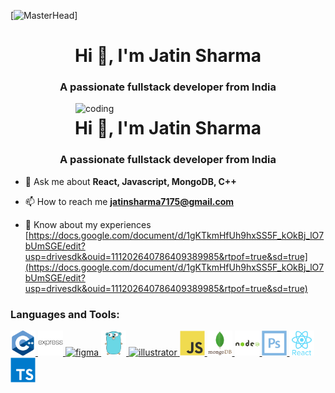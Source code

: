 [![MasterHead](https://mir-s3-cdn-cf.behance.net/project_modules/fs/22b22287602523.5dbd29081561d.gif)]
<h1 align="center">Hi 👋, I'm Jatin Sharma</h1>
<h3 align="center">A passionate fullstack developer from India</h3>
<img align="right" alt="coding" width ="400" src="https://gifdb.com/images/high/cute-mini-typing-cat-d6gdd3z7yr66oktz.webp">
<h1 align="center">Hi 👋, I'm Jatin Sharma</h1>
<h3 align="center">A passionate fullstack developer from India</h3>

- 💬 Ask me about **React, Javascript, MongoDB, C++**

- 📫 How to reach me **jatinsharma7175@gmail.com**

- 📄 Know about my experiences [https://docs.google.com/document/d/1gKTkmHfUh9hxSS5F_kOkBj_lO7bUmSGE/edit?usp=drivesdk&ouid=111202640786409389985&rtpof=true&sd=true](https://docs.google.com/document/d/1gKTkmHfUh9hxSS5F_kOkBj_lO7bUmSGE/edit?usp=drivesdk&ouid=111202640786409389985&rtpof=true&sd=true)


<p align="left">
</p>

<h3 align="left">Languages and Tools:</h3>
<p align="left"> <a href="https://www.w3schools.com/cpp/" target="_blank" rel="noreferrer"> <img src="https://raw.githubusercontent.com/devicons/devicon/master/icons/cplusplus/cplusplus-original.svg" alt="cplusplus" width="40" height="40"/> </a> <a href="https://expressjs.com" target="_blank" rel="noreferrer"> <img src="https://raw.githubusercontent.com/devicons/devicon/master/icons/express/express-original-wordmark.svg" alt="express" width="40" height="40"/> </a> <a href="https://www.figma.com/" target="_blank" rel="noreferrer"> <img src="https://www.vectorlogo.zone/logos/figma/figma-icon.svg" alt="figma" width="40" height="40"/> </a> <a href="https://golang.org" target="_blank" rel="noreferrer"> <img src="https://raw.githubusercontent.com/devicons/devicon/master/icons/go/go-original.svg" alt="go" width="40" height="40"/> </a> <a href="https://www.adobe.com/in/products/illustrator.html" target="_blank" rel="noreferrer"> <img src="https://www.vectorlogo.zone/logos/adobe_illustrator/adobe_illustrator-icon.svg" alt="illustrator" width="40" height="40"/> </a> <a href="https://developer.mozilla.org/en-US/docs/Web/JavaScript" target="_blank" rel="noreferrer"> <img src="https://raw.githubusercontent.com/devicons/devicon/master/icons/javascript/javascript-original.svg" alt="javascript" width="40" height="40"/> </a> <a href="https://www.mongodb.com/" target="_blank" rel="noreferrer"> <img src="https://raw.githubusercontent.com/devicons/devicon/master/icons/mongodb/mongodb-original-wordmark.svg" alt="mongodb" width="40" height="40"/> </a> <a href="https://nodejs.org" target="_blank" rel="noreferrer"> <img src="https://raw.githubusercontent.com/devicons/devicon/master/icons/nodejs/nodejs-original-wordmark.svg" alt="nodejs" width="40" height="40"/> </a> <a href="https://www.photoshop.com/en" target="_blank" rel="noreferrer"> <img src="https://raw.githubusercontent.com/devicons/devicon/master/icons/photoshop/photoshop-line.svg" alt="photoshop" width="40" height="40"/> </a> <a href="https://reactjs.org/" target="_blank" rel="noreferrer"> <img src="https://raw.githubusercontent.com/devicons/devicon/master/icons/react/react-original-wordmark.svg" alt="react" width="40" height="40"/> </a> <a href="https://www.typescriptlang.org/" target="_blank" rel="noreferrer"> <img src="https://raw.githubusercontent.com/devicons/devicon/master/icons/typescript/typescript-original.svg" alt="typescript" width="40" height="40"/> </a> </p>

